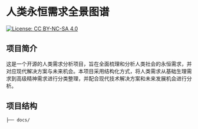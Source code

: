 # 人类永恒需求全景图谱

[![License: CC BY-NC-SA 4.0](https://img.shields.io/badge/License-CC%20BY--NC--SA%204.0-lightgrey.svg)](https://creativecommons.org/licenses/by-nc-sa/4.0/)

## 项目简介

这是一个开源的人类需求分析项目，旨在全面梳理和分析人类社会的永恒需求，并对应现代解决方案与未来机会。本项目采用结构化方式，将人类需求从基础生理需求到高级精神需求进行分类整理，并配合现代技术解决方案和未来发展机会进行分析。

## 项目结构

```
├── docs/ 